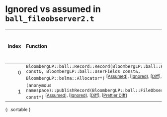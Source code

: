 # Ignored vs assumed in `ball_fileobserver2.t`

<script src="../sorttable.js"></script>

|   Index | Function                                                                                                                                                                                                                                                             |   Difference in number of lines |   Function size difference in bytes | Number of lines in assumed build   | Number of bytes in assumed build   | Number of lines in ignored build   | Number of bytes in ignored build   |
|--------:|:---------------------------------------------------------------------------------------------------------------------------------------------------------------------------------------------------------------------------------------------------------------------|--------------------------------:|------------------------------------:|:-----------------------------------|:-----------------------------------|:-----------------------------------|:-----------------------------------|
|       0 | `BloombergLP::ball::Record::Record(BloombergLP::ball::RecordAttributes const&, BloombergLP::ball::UserFields const&, BloombergLP::bslma::Allocator*)` <sup>\[[Assumed](0-assume)\], \[[Ignored](0-none)\], \[[Diff](0.diff.html)\], \[[Prettier Diff](0-diff.html)\] |                             -24 |                                 -80 | 640                                | 4,362,208                          | 720                                | 4,362,480                          |
|       1 | `(anonymous namespace)::publishRecord(BloombergLP::ball::FileObserver2*, char const*)` <sup>\[[Assumed](1-assume)\], \[[Ignored](1-none)\], \[[Diff](1.diff.html)\], \[[Prettier Diff](1-diff.html)\]                                                                |                             -44 |                                -128 | 1,040                              | 4,352,672                          | 1,168                              | 4,352,672                          |
{: .sortable }
